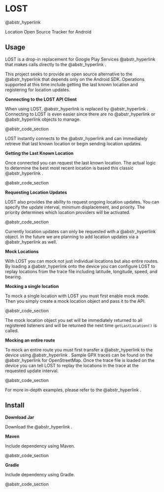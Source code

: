 # LOST

@abstr_hyperlink 

Location Open Source Tracker for Android

## Usage

LOST is a drop-in replacement for Google Play Services @abstr_hyperlink that makes calls directly to the @abstr_hyperlink .

This project seeks to provide an open source alternative to the @abstr_hyperlink that depends only on the Android SDK. Operations supported at this time include getting the last known location and registering for location updates.

**Connecting to the LOST API Client**

When using LOST, @abstr_hyperlink is replaced by @abstr_hyperlink . Connecting to LOST is even easier since there are no @abstr_hyperlink or @abstr_hyperlink objects to manage.

@abstr_code_section 

LOST instantly connects to the @abstr_hyperlink and can immediately retrieve that last known location or begin sending location updates.

**Getting the Last Known Location**

Once connected you can request the last known location. The actual logic to determine the best most recent location is based this classic @abstr_hyperlink .

@abstr_code_section 

**Requesting Location Updates**

LOST also provides the ability to request ongoing location updates. You can specify the update interval, minimum displacement, and priority. The priority determines which location providers will be activated.

@abstr_code_section 

Currently location updates can only be requested with a @abstr_hyperlink object. In the future we are planning to add location updates via a @abstr_hyperlink as well.

**Mock Locations**

With LOST you can mock not just individual locations but also entire routes. By loading a @abstr_hyperlink onto the device you can configure LOST to replay locations from the trace file including latitude, longitude, speed, and bearing.

**Mocking a single location**

To mock a single location with LOST you must first enable mock mode. Then you simply create a mock location object and pass it to the API.

@abstr_code_section 

The mock location object you set will be immediately returned to all registered listeners and will be returned the next time `getLastLocation()` is called.

**Mocking an entire route**

To mock an entire route you must first transfer a @abstr_hyperlink to the device using @abstr_hyperlink . Sample GPX traces can be found on the @abstr_hyperlink for OpenStreetMap. Once the trace file is loaded on the device you can tell LOST to replay the locations in the trace at the requested update interval.

@abstr_code_section 

For more in-depth examples, please refer to the @abstr_hyperlink .

## Install

**Download Jar**

Download the @abstr_hyperlink .

**Maven**

Include dependency using Maven.

@abstr_code_section 

**Gradle**

Include dependency using Gradle.

@abstr_code_section 
